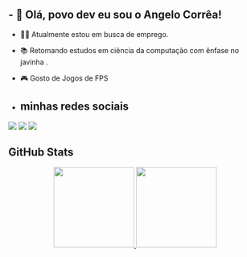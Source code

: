 ## - 👋 Olá, povo dev eu sou o Angelo Corrêa!
- 👮‍♂️ Atualmente estou em busca de emprego.
- 📚 Retomando estudos em ciência da computação com ênfase no javinha .
- 🎮 Gosto de Jogos de FPS

-  ## minhas redes sociais
 
<div> 
  <a href = "https://instagram.com/angelolcorrea" target="_blank"><img src="https://img.shields.io/badge/-Instagram-%23E4405F?style=for-the-badge&logo=instagram&logoColor=white" target="_blank"></a>
  <a href = "angeloluizcorrea@gmail.com"><img src="https://img.shields.io/badge/-Gmail-%23333?style=for-the-badge&logo=gmail&logoColor=white" target="_blank"></a>
  <a href = "https://www.linkedin.com/in/angelo-correa-366603231/" target="_blank"><img src="https://img.shields.io/badge/-LinkedIn-%230077B5?style=for-the-badge&logo=linkedin&logoColor=white" target="_blank"></a> 
 
</div>

## GitHub Stats

<div align="center">
  <a href="https://github.com/angeloluizcorrea">
  <img height="160rem" src="https://github-readme-stats.vercel.app/api?username=angeloluizcorrea&show_icons=true&theme=tokyonight&include_all_commits=true&count_private=true"/>
  <img height="160rem" src="https://github-readme-stats.vercel.app/api/top-langs/?username=angeloluizcorrea&layout=compact&langs_count=7&theme=tokyonight"/>
</div>

